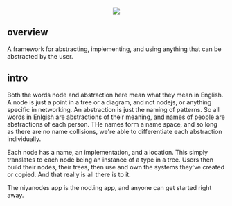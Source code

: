 <p align=center>
</br>
<img src="https://github.com/johans-work/niyanodes/assets/108384802/8db06b17-19a3-4a30-b5ac-0ebb34114648">
</br>
</p>

## overview

A framework for abstracting, implementing, and using anything that can be abstracted by the user.

## intro

Both the words node and abstraction here mean what they mean in English. A node is just a point in a tree or a diagram, and not nodejs, or anything specific in networking. An abstraction is just the naming of patterns. So all words in Enlgish are abstractions of their meaning, and names of people are abstractions of each person. THe names form a name space, and so long as there are no name collisions, we're able to differentiate each abstraction individually.

Each node has a name, an implementation, and a location. This simply translates to each node being an instance of a type in a tree. Users then build their nodes, their trees, then use and own the systems they've created or copied. And that really is all there is to it. 

The niyanodes app is the nod.ing app, and anyone can get started right away.



